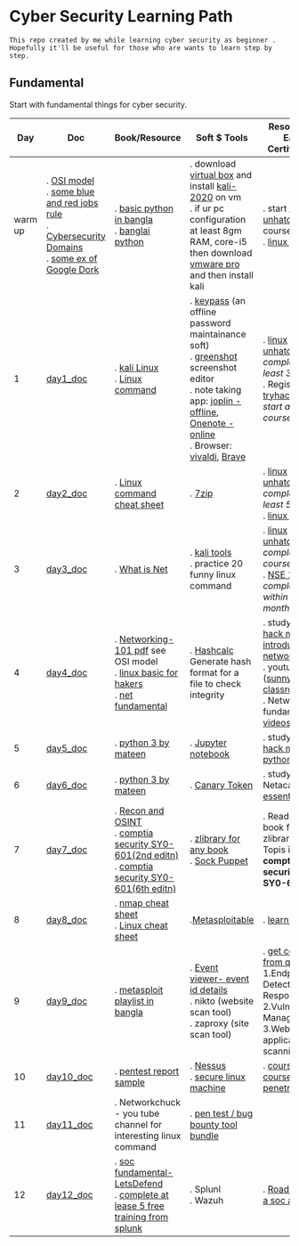 # Cyber Security Learning Path
`This repo created by me while learning cyber security as beginner . Hopefully it'll be useful for those who are wants to learn step by step.`

## Fundamental 
Start with fundamental things for cyber security.

| Day | Doc | Book/Resource | Soft $ Tools | Resource & Earn Certificates |
| --- | --- | --- | --- | --- |  
| warm up |. [OSI model](./Doc/osi_model.md) <br/>. [some blue and red jobs rule](./Doc/some_blue_and_red_team_job_rules.md)<br/>. [Cybersecurity Domains](./Doc/cyber_security_domains.md)<br/>. [some ex of Google Dork](./Doc/ex_of_google_dork.md) | . [basic python in bangla](http://pybook.subeen.com/) <br/> . [banglai python ](https://python.howtocode.dev/) |. download [virtual box](https://www.virtualbox.org/wiki/Downloads) and install [kali-2020](https://kali.download/virtual-images/kali-2022.3/kali-linux-2022.3-virtualbox-amd64.7z) on vm<br/>. if ur pc configuration at least 8gm RAM, core-i5 then download [vmware pro](https://customerconnect.vmware.com/en/downloads/info/slug/desktop_end_user_computing/vmware_workstation_pro/16_0#product_downloads) and then install kali |. start [linux unhatched](https://www.netacad.com/courses/os-it/ndg-linux-unhatched) course <br/>. [linux journey](https://linuxjourney.com/lesson/the-shell)|
| 1 | [day1_doc](./Doc/day1_doc.md)  | . [kali Linux](./Book/kali_linux.pdf) <br/>.  [Linux command](./Book/Linux_Basic_Commands%20(2).pdf) | . [keypass]( https://keepass.info/download.html) (an offline password maintainance soft)<br/>. [greenshot](https://getgreenshot.org/downloads/) screenshot editor <br/>. note taking app: [joplin -offline](https://joplinapp.org/), [Onenote -online](https://www.onenote.com/download)<br/>. Browser: [vivaldi](https://downloads.vivaldi.com/stable/Vivaldi.5.4.2753.51.x64.exe), [Brave](https://laptop-updates.brave.com/latest/winx64) |. [linux unhatched](https://www.netacad.com/courses/os-it/ndg-linux-unhatched) _complete at least 30%_ <br/>. Register at [tryhackme](https://tryhackme.com/hacktivities) _start any course_|
| 2 | [day2_doc](./Doc/day2_doc.md) | . [Linux command cheat sheet](./Book/LinuxCommandLineCheatSheet.pdf) <br/>|. [7zip](https://www.7-zip.org/download.html) |. [linux unhatched](https://www.netacad.com/courses/os-it/ndg-linux-unhatched) _complete at least 50%_ <br/>. [linux journey](https://linuxjourney.com/lesson/the-shell) |
| 3 | [day3_doc](./Doc/day3_doc.md) | . [What is Net](./Book/What_is_NAT.pdf) <br/>|. [kali tools](https://www.kali.org/tools/) <br/>. practice 20  funny linux command|. [linux unhatched](https://www.netacad.com/courses/os-it/ndg-linux-unhatched) _complete full course_ <br/>. [NSE 1,2,3](https://www.fortinet.com/training-certification) _complete within 2 month_|
| 4 | [day4_doc](./Doc/day4_doc.md) | . [Networking-101 pdf](../Book/Networking/Networking%20101.pdf) see OSI model <br/>. [linux basic for hakers](./Book/Linux%20Basics%20for%20Hackers%20Getting%20Started%20with%20Networking%2C%20Scripting%2C%20and%20Security%20in%20Kali%20(OccupyTheWeb)%20(z-lib.org).pdf)<br/>. [net fundamental](./Book/Networking/Net-Fundamentals.docx)|. [Hashcalc](https://download.cnet.com/HashCalc/3001-2250_4-10130770.html) Generate  hash format for a file to check integrity|. study in [try hack me -introductory network ](https://tryhackme.com/room/introtonetworking)<br/>. youtube ([sunny's classroom](https://www.youtube.com/user/sunnylearning/playlists))<br/>. Networking fundamental [videos](../Book/Networking/videos/)|
| 5 | [day5_doc](./Doc/day5_doc.md) | . [python 3 by mateen](https://python.maateen.me)|. [Jupyter notebook](https://jupyter.org/) |. study in [try hack me -python basic ](https://tryhackme.com/room/pythonbasics)<br/>|
| 6 | [day6_doc](./Doc/day6_doc.md) | . [python 3 by mateen](https://python.maateen.me)|. [Canary Token](http://canarytokens.org/generate) |. study in Netacad [linux essential](https://lms.netacad.com/course/view.php?id=1471516)<br/>|
| 7 | [day7_doc](./Doc/day7_dox.md) | . [Recon and OSINT](./Book/Recon-Passive_actice-Recon-OSINT.pdf)<br/>. [comptia security SY0-601(2nd editn)](./Book/CompTIA%20Security%2BSY0-601Second%20Edition_packtPub.pdf)<br/>. [comptia security SY0-601(6th editn)](./Book/CompTIA%20Security%2BSY0-601CertificationGuide%2CSecondEdition.pdf)|. [zlibrary for any book](https://b-ok.global/s/comptia%20security%20sy0-601)<br/>. [Sock Puppet](./self_notes/Sock_puppets.md) |.  Read any 2 book from zlibrary . Topis is __comptia security SY0-601__<br/>|
| 8 | [day8_doc](./Doc/day8_doc.md) | . [nmap cheat sheet](https://www.stationx.net/nmap-cheat-sheet/)<br/>. [Linux cheat sheet](https://rumorscity.com/wp-content/uploads/2014/08/10-Linux-Unix-Command-Cheat-Sheet-011.jpg)|.[Metasploitable ](https://sourceforge.net/projects/metasploitable/)<br/>|.  [learn linux](https://linuxjourney.com/)<br/>|
| 9 | [day9_doc](./Doc/day9_doc.md) | . [metasploit playlist in bangla](https://www.youtube.com/playlist?list=PL60oESahDeroKKHnDPEOIWttDO1KY2nu6)|. [Event viewer- event id details ](https://www.ultimatewindowssecurity.com/securitylog/encyclopedia/)<br/>. nikto (website scan tool)<br/>. zaproxy (site scan tool)|.  [get certified from qualys](https://www.qualys.com/training/)<br/>1.Endpoint Detection and Response<br/>2.Vulnerability Management<br/>3.Web application scanning|
| 10 | [day10_doc](./Doc/day10_doc.md) | . [pentest report sample](https://pentestreports.com/reports/)|. [Nessus](https://www.tenable.com/downloads/nessus?loginAttempted=true)<br/>. [secure linux machine](https://github.com/davewood/buck-security)|.   [coursera - course on penetration](https://www.coursera.org/learn/ibm-penetration-testing-incident-response-forensics)|
| 11 | [day11_doc](./Doc/day11_doc.md) |. Networkchuck - you tube channel for interesting linux command |.  [pen test / bug bounty tool bundle](https://github.com/DonatoReis/arno)||
| 12 | [day12_doc](./Doc/day12_doc.md) |. [soc fundamental- LetsDefend](https://app.letsdefend.io/training/lessons/soc-fundamentals)<br/>. [complete at lease 5 free training from splunk](https://education.splunk.com/single-subject-courses?301=/single-subject-courses&301=/en_us/training/free-courses/splunk-fundamentals-1.html)|. Splunl<br/>. Wazuh|.  [Roadmap of a soc analyst](https://funky-drizzle-b67.notion.site/5cd15d37996c4b5597fcd7e2f4e75323?v=4f9184eb86df463aa62400c930d6ff01)<br/>|